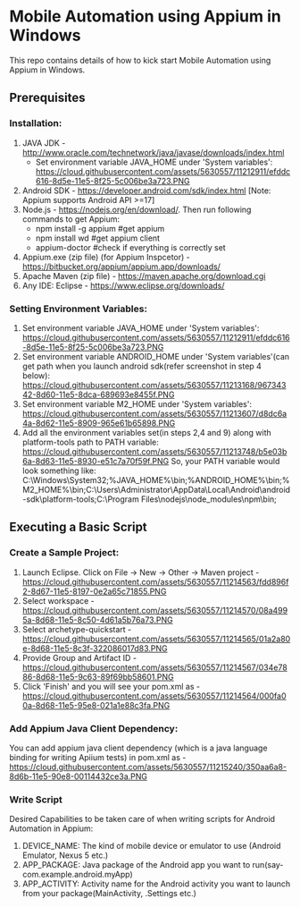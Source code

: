 # Mobile Automation using Appium in Windows
This repo contains details of how to kick start Mobile Automation using Appium in Windows.

## Prerequisites
### Installation:
1. JAVA JDK - http://www.oracle.com/technetwork/java/javase/downloads/index.html
    * Set environment variable JAVA_HOME under 'System variables': https://cloud.githubusercontent.com/assets/5630557/11212911/efddc616-8d5e-11e5-8f25-5c006be3a723.PNG
2. Android SDK - https://developer.android.com/sdk/index.html [Note: Appium supports Android API >=17]
3. Node.js - https://nodejs.org/en/download/. Then run following commands to get Appium:
    * npm install -g appium  #get appium
    * npm install wd  #get appium client
    * appium-doctor  #check if everything is correctly set
4. Appium.exe (zip file) (for Appium Inspcetor) - https://bitbucket.org/appium/appium.app/downloads/
5. Apache Maven (zip file) - https://maven.apache.org/download.cgi
6. Any IDE: Eclipse - https://www.eclipse.org/downloads/

### Setting Environment Variables:
1. Set environment variable JAVA_HOME under 'System variables': https://cloud.githubusercontent.com/assets/5630557/11212911/efddc616-8d5e-11e5-8f25-5c006be3a723.PNG
2. Set environment variable ANDROID_HOME under 'System variables'(can get path when you launch android sdk(refer screenshot in step 4 below): https://cloud.githubusercontent.com/assets/5630557/11213168/96734342-8d60-11e5-8dca-689693e8455f.PNG
3. Set environment variable M2_HOME under 'System variables': https://cloud.githubusercontent.com/assets/5630557/11213607/d8dc6a4a-8d62-11e5-8909-965e61b65898.PNG
4. Add all the environment variables set(in steps 2,4 and 9) along with platform-tools path to PATH variable: https://cloud.githubusercontent.com/assets/5630557/11213748/b5e03b6a-8d63-11e5-8930-e51c7a70f59f.PNG
So, your PATH variable would look something like:
C:\Windows\System32;%JAVA_HOME%\bin;%ANDROID_HOME%\bin;%M2_HOME%\bin;C:\Users\Administrator\AppData\Local\Android\android-sdk\platform-tools;C:\Program Files\nodejs\node_modules\npm\bin;

## Executing a Basic Script 
### Create a Sample Project:
1. Launch Eclipse. Click on File -> New -> Other -> Maven project - https://cloud.githubusercontent.com/assets/5630557/11214563/fdd896f2-8d67-11e5-8197-0e2a65c71855.PNG
2. Select workspace - https://cloud.githubusercontent.com/assets/5630557/11214570/08a4995a-8d68-11e5-8c50-4d61a5b76a73.PNG
3. Select archetype-quickstart - https://cloud.githubusercontent.com/assets/5630557/11214565/01a2a80e-8d68-11e5-8c3f-322086017d83.PNG
4. Provide Group and Artifact ID - https://cloud.githubusercontent.com/assets/5630557/11214567/034e7886-8d68-11e5-9c63-89f69bb58601.PNG
5. Click 'Finish' and you will see your pom.xml as - https://cloud.githubusercontent.com/assets/5630557/11214564/000fa00a-8d68-11e5-95e8-021a1e88c3fa.PNG

### Add Appium Java Client Dependency:
You can add appium java client dependency (which is a java language binding for writing Apiium tests) in pom.xml as - https://cloud.githubusercontent.com/assets/5630557/11215240/350aa6a8-8d6b-11e5-90e8-00114432ce3a.PNG

### Write Script
Desired Capabilities to be taken care of when writing scripts for Android Automation in Appium:
1. DEVICE_NAME: The kind of mobile device or emulator to use (Android Emulator, Nexus 5 etc.)
2. APP_PACKAGE: Java package of the Android app you want to run(say- com.example.android.myApp)
3. APP_ACTIVITY: Activity name for the Android activity you want to launch from your package(MainActivity, .Settings etc.)



